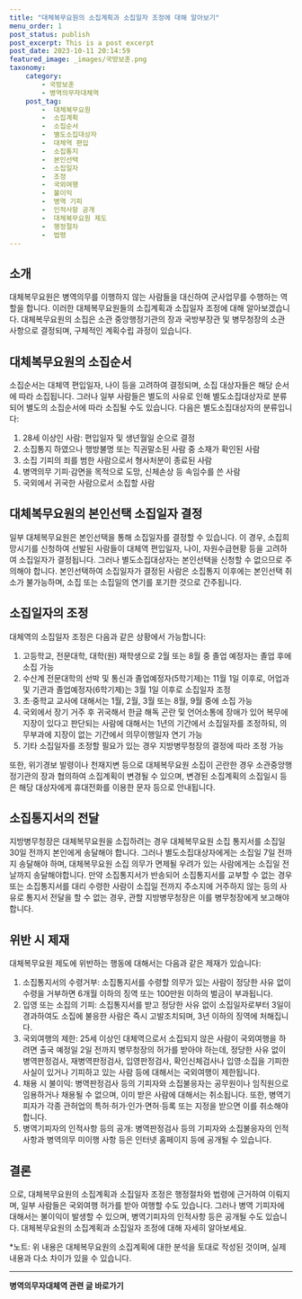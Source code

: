 ```yaml
---
title: "대체복무요원의 소집계획과 소집일자 조정에 대해 알아보기"
menu_order: 1
post_status: publish
post_excerpt: This is a post excerpt
post_date: 2023-10-11 20:14:59
featured_image: _images/국방보훈.png
taxonomy:
    category:
        - 국방보훈
        - 병역의무자대체역
    post_tag:
        -  대체복무요원
        -  소집계획
        -  소집순서
        -  별도소집대상자
        -  대체역 편입
        -  소집통지
        -  본인선택
        -  소집일자
        -  조정
        -  국외여행
        -  불이익
        -  병역 기피
        -  인적사항 공개
        -  대체복무요원 제도
        -  행정절차
        -  법령
---
```




## 소개

대체복무요원은 병역의무를 이행하지 않는 사람들을 대신하여 군사업무를 수행하는 역할을 합니다. 이러한 대체복무요원들의 소집계획과 소집일자 조정에 대해 알아보겠습니다. 대체복무요원의 소집은 소관 중앙행정기관의 장과 국방부장관 및 병무청장의 소관 사항으로 결정되며, 구체적인 계획수립 과정이 있습니다.

## 대체복무요원의 소집순서

소집순서는 대체역 편입일자, 나이 등을 고려하여 결정되며, 소집 대상자들은 해당 순서에 따라 소집됩니다. 그러나 일부 사람들은 별도의 사유로 인해 별도소집대상자로 분류되어 별도의 소집순서에 따라 소집될 수도 있습니다. 다음은 별도소집대상자의 분류입니다:

1. 28세 이상인 사람: 편입일자 및 생년월일 순으로 결정
2. 소집통지 하였으나 행방불명 또는 직권말소된 사람 중 소재가 확인된 사람
3. 소집 기피의 죄를 범한 사람으로서 형사처분이 종료된 사람
4. 병역의무 기피·감면을 목적으로 도망, 신체손상 등 속임수를 쓴 사람
5. 국외에서 귀국한 사람으로서 소집할 사람

## 대체복무요원의 본인선택 소집일자 결정

일부 대체복무요원은 본인선택을 통해 소집일자를 결정할 수 있습니다. 이 경우, 소집희망시기를 신청하여 선발된 사람들이 대체역 편입일자, 나이, 자원수급현황 등을 고려하여 소집일자가 결정됩니다. 그러나 별도소집대상자는 본인선택을 신청할 수 없으므로 주의해야 합니다. 본인선택하여 소집일자가 결정된 사람은 소집통지 이후에는 본인선택 취소가 불가능하며, 소집 또는 소집일의 연기를 포기한 것으로 간주됩니다.

## 소집일자의 조정

대체역의 소집일자 조정은 다음과 같은 상황에서 가능합니다:

1. 고등학교, 전문대학, 대학(원) 재학생으로 2월 또는 8월 중 졸업 예정자는 졸업 후에 소집 가능
2. 수산계 전문대학의 선박 및 통신과 졸업예정자(5학기제)는 11월 1일 이후로, 어업과 및 기관과 졸업예정자(6학기제)는 3월 1일 이후로 소집일자 조정
3. 초·중학교 교사에 대해서는 1월, 2월, 3월 또는 8월, 9월 중에 소집 가능
4. 국외에서 장기 거주 후 귀국해서 한글 해독 곤란 및 언어소통에 장애가 있어 복무에 지장이 있다고 판단되는 사람에 대해서는 1년의 기간에서 소집일자를 조정하되, 의무부과에 지장이 없는 기간에서 의무이행일자 연기 가능
5. 기타 소집일자를 조정할 필요가 있는 경우 지방병무청장의 결정에 따라 조정 가능

또한, 위기경보 발령이나 천재지변 등으로 대체복무요원 소집이 곤란한 경우 소관중앙행정기관의 장과 협의하여 소집계획이 변경될 수 있으며, 변경된 소집계획의 소집일시 등은 해당 대상자에게 휴대전화를 이용한 문자 등으로 안내됩니다.

## 소집통지서의 전달

지방병무청장은 대체복무요원을 소집하려는 경우 대체복무요원 소집 통지서를 소집일 30일 전까지 본인에게 송달해야 합니다. 그러나 별도소집대상자에게는 소집일 7일 전까지 송달해야 하며, 대체복무요원 소집 의무가 면제될 우려가 있는 사람에게는 소집일 전날까지 송달해야합니다. 만약 소집통지서가 반송되어 소집통지서를 교부할 수 없는 경우 또는 소집통지서를 대리 수령한 사람이 소집일 전까지 주소지에 거주하지 않는 등의 사유로 통지서 전달을 할 수 없는 경우, 관할 지방병무청장은 이를 병무청장에게 보고해야 합니다.

## 위반 시 제재

대체복무요원 제도에 위반하는 행동에 대해서는 다음과 같은 제재가 있습니다:

1. 소집통지서의 수령거부: 소집통지서를 수령할 의무가 있는 사람이 정당한 사유 없이 수령을 거부하면 6개월 이하의 징역 또는 100만원 이하의 벌금이 부과됩니다.
2. 입영 또는 소집의 기피: 소집통지서를 받고 정당한 사유 없이 소집일자로부터 3일이 경과하여도 소집에 불응한 사람은 즉시 고발조치되며, 3년 이하의 징역에 처해집니다.
3. 국외여행의 제한: 25세 이상인 대체역으로서 소집되지 않은 사람이 국외여행을 하려면 출국 예정일 2일 전까지 병무청장의 허가를 받아야 하는데, 정당한 사유 없이 병역판정검사, 재병역판정검사, 입영판정검사, 확인신체검사나 입영·소집을 기피한 사실이 있거나 기피하고 있는 사람 등에 대해서는 국외여행이 제한됩니다.
4. 채용 시 불이익: 병역판정검사 등의 기피자와 소집불응자는 공무원이나 임직원으로 임용하거나 채용될 수 없으며, 이미 받은 사람에 대해서는 취소됩니다. 또한, 병역기피자가 각종 관허업의 특허·허가·인가·면허·등록 또는 지정을 받으면 이를 취소해야 합니다.
5. 병역기피자의 인적사항 등의 공개: 병역판정검사 등의 기피자와 소집불응자의 인적사항과 병역의무 미이행 사항 등은 인터넷 홈페이지 등에 공개될 수 있습니다.

## 결론
으로, 대체복무요원의 소집계획과 소집일자 조정은 행정절차와 법령에 근거하여 이뤄지며, 일부 사람들은 국외여행 허가를 받아 여행할 수도 있습니다. 그러나 병역 기피자에 대해서는 불이익이 발생할 수 있으며, 병역기피자의 인적사항 등은 공개될 수도 있습니다. 대체복무요원의 소집계획과 소집일자 조정에 대해 자세히 알아보세요.

*노트: 위 내용은 대체복무요원의 소집계획에 대한 분석을 토대로 작성된 것이며, 실제 내용과 다소 차이가 있을 수 있습니다.
<!-- wp:separator -->
<hr class="wp-block-separator has-alpha-channel-opacity"/>
<!-- /wp:separator -->

<!-- wp:group {"backgroundColor":"base","layout":{"type":"constrained"}} -->
<div class="wp-block-group has-base-background-color has-background"><!-- wp:paragraph {"align":"center","fontSize":"large"} -->
<p class="has-text-align-center has-large-font-size"><strong>병역의무자대체역 관련 글 바로가기</strong></p>
<!-- /wp:paragraph -->


<!-- wp:latest-posts
{"categories":[{"id":7660,"count":19,"description":"","link":"https://uknowlaw.com/category/%eb%b3%91%ec%97%ad%ec%9d%98%eb%ac%b4%ec%9e%90%eb%8c%80%ec%b2%b4%ec%97%ad/","name":"병역의무자대체역","slug":"병역의무자대체역","taxonomy":"category","parent":0,"meta":[],"_links":{"self":[{"href":"https://uknowlaw.com/wp-json/wp/v2/categories/7660"}],"collection":[{"href":"https://uknowlaw.com/wp-json/wp/v2/categories"}],"about":[{"href":"https://uknowlaw.com/wp-json/wp/v2/taxonomies/category"}],"wp:post_type":[{"href":"https://uknowlaw.com/wp-json/wp/v2/posts?categories=7660"}],"curies":[{"name":"wp","href":"https://api.w.org/{rel}","templated":true}]}}],"postsToShow":100,"excerptLength":28,"postLayout":"grid","columns":2,"featuredImageAlign":"left","featuredImageSizeSlug":"large","fontSize":"medium"} /--></div>
<!-- /wp:group -->